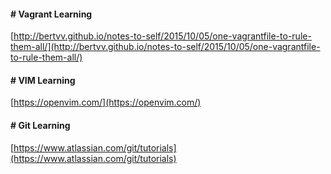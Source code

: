 #### # Vagrant Learning

[http://bertvv.github.io/notes-to-self/2015/10/05/one-vagrantfile-to-rule-them-all/](http://bertvv.github.io/notes-to-self/2015/10/05/one-vagrantfile-to-rule-them-all/)


#### # VIM Learning

[https://openvim.com/](https://openvim.com/)

#### # Git Learning

[https://www.atlassian.com/git/tutorials](https://www.atlassian.com/git/tutorials)

